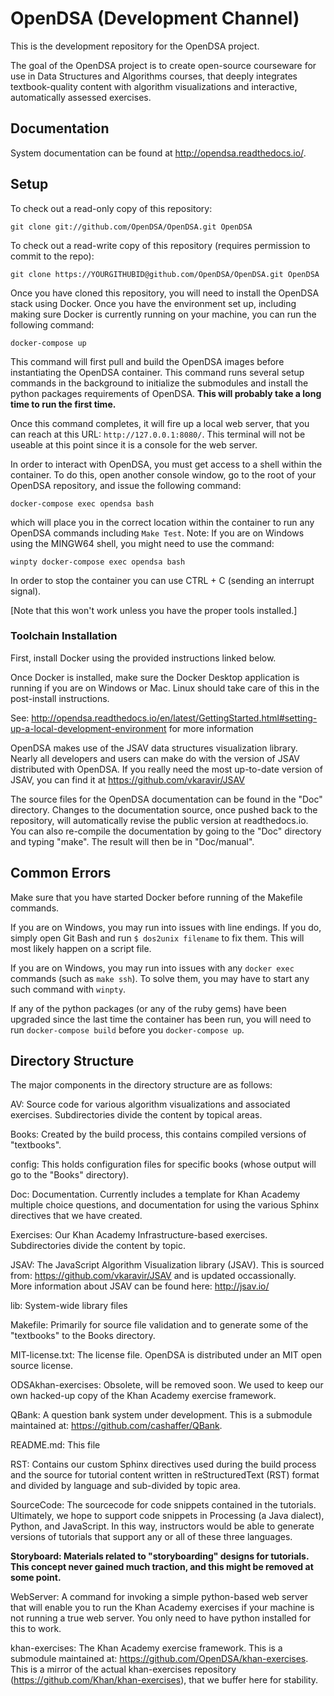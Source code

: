 # OpenDSA (Development Channel)

This is the development repository for the OpenDSA project.

The goal of the OpenDSA project is to create open-source courseware for use in
Data Structures and Algorithms courses, that deeply integrates textbook-quality
content with algorithm visualizations and interactive, automatically assessed
exercises.

## Documentation

System documentation can be found at http://opendsa.readthedocs.io/.


## Setup

To check out a read-only copy of this repository:

    git clone git://github.com/OpenDSA/OpenDSA.git OpenDSA

To check out a read-write copy of this repository (requires permission to commit
to the repo):

    git clone https://YOURGITHUBID@github.com/OpenDSA/OpenDSA.git OpenDSA

Once you have cloned this repository, you will need to install the OpenDSA stack using Docker.
Once you have the environment set up, including making sure Docker is currently running on your machine, you can run the following command:

    docker-compose up

This command will first pull and build the OpenDSA images before
instantiating the OpenDSA container.
This command runs several setup commands in the background to
initialize the submodules and install the python packages requirements
of OpenDSA.
**This will probably take a long time to run the first time.**

Once this command completes, it will fire up a local web server, that
you can reach at this URL: `http://127.0.0.1:8080/`. This terminal
will not be useable at this point since it is a console for the web
server.

In order to interact with OpenDSA, you must get access to a shell
within the container. To do this, open another console window, go
to the root of your OpenDSA repository, and issue the following
command:

    docker-compose exec opendsa bash

which will place you in the correct location within the container to
run any OpenDSA commands including `Make Test`. Note: If you are on
Windows using the MINGW64 shell, you might need to use the command:

    winpty docker-compose exec opendsa bash

In order to stop the container you can use CTRL + C (sending an
interrupt signal).

[Note that this won't work unless you have the proper tools
installed.]
### Toolchain Installation

First, install Docker using the provided instructions linked below.

Once Docker is installed, make sure the Docker Desktop application is running if you are on Windows or Mac. Linux should take care of this in the post-install instructions.

See: http://opendsa.readthedocs.io/en/latest/GettingStarted.html#setting-up-a-local-development-environment for more information

OpenDSA makes use of the JSAV data structures visualization
library. Nearly all developers and users can make do with the version
of JSAV distributed with OpenDSA. If you really need the most
up-to-date version of JSAV, you can find it at
https://github.com/vkaravir/JSAV

The source files for the OpenDSA documentation can be found in the
"Doc" directory.
Changes to the documentation source, once pushed back to the
repository, will automatically revise the public version at
readthedocs.io.
You can also re-compile the documentation by going to the "Doc"
directory and typing "make".
The result will then be in "Doc/manual".


## Common Errors

Make sure that you have started Docker before running of the Makefile commands.

If you are on Windows, you may run into issues with line endings.  If you do, simply open Git Bash and run `$ dos2unix filename` to fix them.  This will most likely happen on a script file.

If you are on Windows, you may run into issues with any `docker exec` commands (such as `make ssh`).  To solve them, you may have to start any such command with `winpty`.

If any of the python packages (or any of the ruby gems) have been upgraded since the last time the container has been run, you will need to run `docker-compose build` before you `docker-compose up`.


## Directory Structure

The major components in the directory structure are as follows:

AV: Source code for various algorithm visualizations and associated exercises.
Subdirectories divide the content by topical areas.

Books: Created by the build process, this contains compiled versions of
"textbooks".

config: This holds configuration files for specific books (whose output will go
to the "Books" directory).

Doc: Documentation.
Currently includes a template for Khan Academy multiple
choice questions, and documentation for using the various Sphinx
directives that we have created.

Exercises: Our Khan Academy Infrastructure-based exercises. Subdirectories
divide the content by topic.

JSAV: The JavaScript Algorithm Visualization library (JSAV). This is sourced
from: https://github.com/vkaravir/JSAV and is updated occassionally.  
More information about JSAV can be found here:
http://jsav.io/

lib: System-wide library files

Makefile: Primarily for source file validation and to generate some of the
"textbooks" to the Books directory.

MIT-license.txt: The license file. OpenDSA is distributed under an MIT open
source license.

ODSAkhan-exercises: Obsolete, will be removed soon. We used to keep
our own hacked-up copy of the Khan Academy exercise framework.

QBank: A question bank system under development. This is a submodule maintained
at: https://github.com/cashaffer/QBank.

README.md: This file

RST: Contains our custom Sphinx directives used during the build process and the
source for tutorial content written in reStructuredText (RST) format and divided
by language and sub-divided by topic area.

SourceCode: The sourcecode for code snippets contained in the tutorials.
Ultimately, we hope to support code snippets in Processing (a Java dialect),
Python, and JavaScript. In this way, instructors would be able to generate
versions of tutorials that support any or all of these three languages.

**Storyboard: Materials related to "storyboarding" designs for tutorials. This
concept never gained much traction, and this might be removed at some point.**

WebServer: A command for invoking a simple python-based web server that will
enable you to run the Khan Academy exercises if your machine is not running a
true web server. You only need to have python installed for this to work.

khan-exercises: The Khan Academy exercise framework.  This is a submodule maintained
at: https://github.com/OpenDSA/khan-exercises. This is a mirror of the
actual khan-exercises repository
(https://github.com/Khan/khan-exercises), that we buffer here for
stability.
